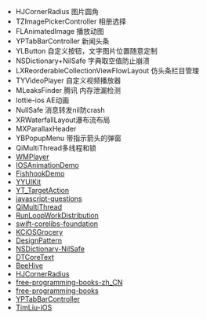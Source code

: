 * HJCornerRadius    图片圆角
* TZImagePickerController  相册选择
* FLAnimatedImage 播放动图
* YPTabBarController  新闻头条
* YLButton    自定义按钮，文字图片位置随意定制
* NSDictionary+NilSafe  字典取空值防止崩溃
* LXReorderableCollectionViewFlowLayout 仿头条栏目管理
* TYVideoPlayer  			自定义视频播放器
* MLeaksFinder    腾讯 内存泄漏检测
* lottie-ios    AE动画
* NullSafe 消息转发nil防crash
* XRWaterfallLayout瀑布流布局
* MXParallaxHeader
* YBPopupMenu 带指示箭头的弹窗
* QiMultiThread多线程和锁
* [WMPlayer](https://github.com/zhengwenming/WMPlayer)
* [IOSAnimationDemo](https://github.com/yixiangboy/IOSAnimationDemo)
* [FishhookDemo](https://github.com/dengbin9009/FishhookDemo)
* [ YYUIKit](https://github.com/yscMichael/YYUIKit)
* [YT_TargetAction](https://github.com/yehot/YT_TargetAction)
* [javascript-questions](https://github.com/lydiahallie/javascript-questions)
* [QiMultiThread](https://github.com/QiShare/QiMultiThread)
* [RunLoopWorkDistribution](https://github.com/diwu/RunLoopWorkDistribution)
* [ swift-corelibs-foundation](https://github.com/apple/swift-corelibs-foundation)
* [KCiOSGrocery](https://github.com/LGCooci/KCiOSGrocery)
* [DesignPattern](https://github.com/WiKi123/DesignPattern)
* [NSDictionary-NilSafe](https://github.com/allenhsu/NSDictionary-NilSafe)
* [DTCoreText](https://github.com/Cocoanetics/DTCoreText)
* [ BeeHive](https://github.com/alibaba/BeeHive)
* [HJCornerRadius](https://github.com/panghaijiao/HJCornerRadius)
* [free-programming-books-zh_CN](https://github.com/justjavac/free-programming-books-zh_CN)
* [free-programming-books](https://github.com/EbookFoundation/free-programming-books)
* [YPTabBarController](https://github.com/yuping1989/YPTabBarController)
* [TimLiu-iOS](https://github.com/Tim9Liu9/TimLiu-iOS)




